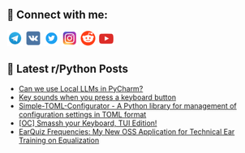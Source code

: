 ## 🔎 Connect with me:
[<img src="https://github.com/bullbesh/bullbesh/blob/main/images/Telegram.png" width="32" height="32" />](https://t.me/bullbesh)
[<img src="https://github.com/bullbesh/bullbesh/blob/main/images/VK.png" width="32" height="32" />](https://vk.com/bullbesh)
[<img src="https://github.com/bullbesh/bullbesh/blob/main/images/Twitter.png" width="32" height="32" />](https://twitter.com/bullbesh1)
[<img src="https://github.com/bullbesh/bullbesh/blob/main/images/Instagram.png" width="32" height="32" />](https://www.instagram.com/bullbesh)
[<img src="https://github.com/bullbesh/bullbesh/blob/main/images/Reddit.png" width="32" height="32" />](https://www.reddit.com/user/bullbesh)
[<img src="https://github.com/bullbesh/bullbesh/blob/main/images/YouTube.png" width="32" height="32" />](https://www.youtube.com/channel/UCtfjRs6uzgq5mfm8S06WTcg)

## 📕 Latest r/Python Posts
<!-- BLOG-POST-LIST:START -->
- [Can we use Local LLMs in PyCharm?](https://www.reddit.com/r/Python/comments/1aiqwir/can_we_use_local_llms_in_pycharm/)
- [Key sounds when you press a keyboard button](https://www.reddit.com/r/Python/comments/1aiq81v/key_sounds_when_you_press_a_keyboard_button/)
- [Simple-TOML-Configurator - A Python library for management of configuration settings in TOML format](https://www.reddit.com/r/Python/comments/1aiq27e/simpletomlconfigurator_a_python_library_for/)
- [[OC] Smassh your Keyboard, TUI Edition!](https://www.reddit.com/r/Python/comments/1aipyyd/oc_smassh_your_keyboard_tui_edition/)
- [EarQuiz Frequencies: My New OSS Application for Technical Ear Training on Equalization](https://www.reddit.com/r/Python/comments/1aimkc2/earquiz_frequencies_my_new_oss_application_for/)
<!-- BLOG-POST-LIST:END -->
